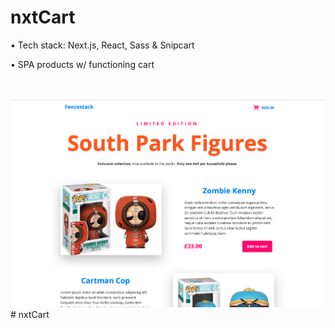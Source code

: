 # nxtCart
• Tech stack: Next.js, React, Sass & Snipcart
<br />

• SPA products w/ functioning cart


<br /><br />
![](./static/nxtcart-screenshot.png)# nxtCart
